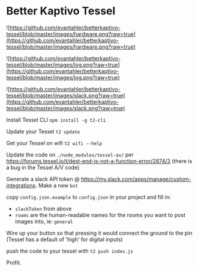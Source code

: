 # Better Kaptivo Tessel


![https://github.com/evantahler/betterkaptivo-tessel/blob/master/images/hardware.png?raw=true](https://github.com/evantahler/betterkaptivo-tessel/blob/master/images/hardware.png?raw=true)

![https://github.com/evantahler/betterkaptivo-tessel/blob/master/images/log.png?raw=true](https://github.com/evantahler/betterkaptivo-tessel/blob/master/images/log.png?raw=true)

![https://github.com/evantahler/betterkaptivo-tessel/blob/master/images/slack.png?raw=true](https://github.com/evantahler/betterkaptivo-tessel/blob/master/images/slack.png?raw=true)

Install Tessel CLI
`npm install -g t2-cli`

Update your Tessel
`t2 update`

Get your Tessel on wifi
`t2 wifi --help`

Update the code on `./node_modules/tessel-av/` per https://forums.tessel.io/t/dest-end-is-not-a-function-error/2874/3
(there is a bug in the Tessel A/V code)

Generate a slack API token @ https://my.slack.com/apps/manage/custom-integrations.  Make a new `bot`

copy `config.json.example` to `config.json` in your project and fill in:
- `slackToken` from above
- `rooms` are the human-readable names for the rooms you want to post images into, ie: `general`

Wire up your button so that pressing it would connect the ground to the pin (Tessel has a default of 'high' for digital inputs)

push the code to your tessel with `t2 push index.js`

Profit.

